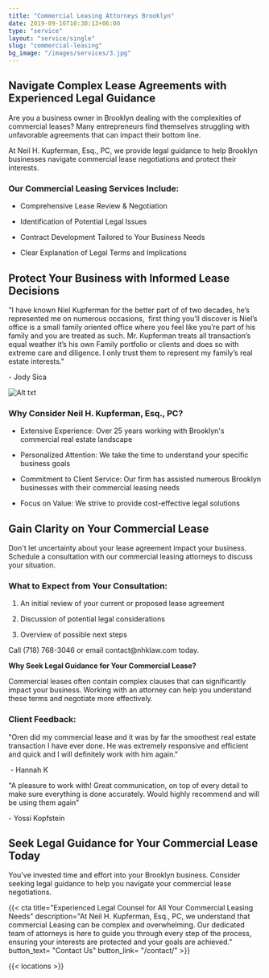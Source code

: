 ```yaml
---
title: "Commercial Leasing Attorneys Brooklyn"
date: 2019-09-16T10:30:13+06:00
type: "service"
layout: "service/single"
slug: "commercial-leasing"
bg_image: "/images/services/3.jpg"
---
```


## **Navigate Complex Lease Agreements with Experienced Legal Guidance**

Are you a business owner in Brooklyn dealing with the complexities of commercial leases? Many entrepreneurs find themselves struggling with unfavorable agreements that can impact their bottom line.

At Neil H. Kupferman, Esq., PC, we provide legal guidance to help Brooklyn businesses navigate commercial lease negotiations and protect their interests.


### **Our Commercial Leasing Services Include:**

- Comprehensive Lease Review & Negotiation

- Identification of Potential Legal Issues

- Contract Development Tailored to Your Business Needs

- Clear Explanation of Legal Terms and Implications


## **Protect Your Business with Informed Lease Decisions**

"I have known Niel Kupferman for the better part of of two decades, he’s represented me on numerous occasions,  first thing you’ll discover is Niel’s office is a small family oriented office where you feel like you’re part of his family and you are treated as such. Mr. Kupferman treats all transaction’s equal weather it’s his own Family portfolio or clients and does so with extreme care and diligence. I only trust them to represent my family’s real estate interests." 

\- Jody Sica

![Alt txt](/images/about/home-8.jpg)

### **Why Consider Neil H. Kupferman, Esq., PC?**

- Extensive Experience: Over 25 years working with Brooklyn's commercial real estate landscape

- Personalized Attention: We take the time to understand your specific business goals

- Commitment to Client Service: Our firm has assisted numerous Brooklyn businesses with their commercial leasing needs

- Focus on Value: We strive to provide cost-effective legal solutions


## **Gain Clarity on Your Commercial Lease**

Don't let uncertainty about your lease agreement impact your business. Schedule a consultation with our commercial leasing attorneys to discuss your situation.


### **What to Expect from Your Consultation:**

1. An initial review of your current or proposed lease agreement

2. Discussion of potential legal considerations

3. Overview of possible next steps

Call (718) 768-3046 or email contact\@nhklaw\.com today.

**Why Seek Legal Guidance for Your Commercial Lease?**

Commercial leases often contain complex clauses that can significantly impact your business. Working with an attorney can help you understand these terms and negotiate more effectively.


### **Client Feedback:**

"Oren did my commercial lease and it was by far the smoothest real estate transaction I have ever done. He was extremely responsive and efficient and quick and I will definitely work with him again."

 - Hannah K

"A pleasure to work with! Great communication, on top of every detail to make sure everything is done accurately. Would highly recommend and will be using them again" 

\- Yossi Kopfstein


## **Seek Legal Guidance for Your Commercial Lease Today**

You've invested time and effort into your Brooklyn business. Consider seeking legal guidance to help you navigate your commercial lease negotiations.

{{< cta title="Experienced Legal Counsel for All Your Commercial Leasing Needs" 
  description="At Neil H. Kupferman, Esq., PC, we understand that commercial Leasing can be complex and overwhelming. Our dedicated team of attorneys is here to guide you through every step of the process, ensuring your interests are protected and your goals are achieved."
  button_text= "Contact Us"
  button_link= "/contact/" >}}


{{< locations >}}